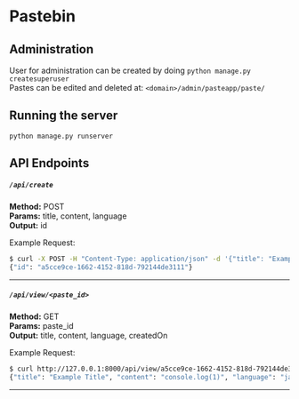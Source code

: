 # Pastebin

## Administration

User for administration can be created by doing `python manage.py createsuperuser`  
Pastes can be edited and deleted at: `<domain>/admin/pasteapp/paste/`

## Running the server

```
python manage.py runserver
```

## API Endpoints

##### `/api/create`

**Method:** POST  
**Params:** title, content, language  
**Output:** id

Example Request:
```sh
$ curl -X POST -H "Content-Type: application/json" -d '{"title": "Example Title", "content": "console.log(1)", "language": "javascript"}' http://127.0.0.1:8000/api/create/
{"id": "a5cce9ce-1662-4152-818d-792144de3111"}
```

---

##### `/api/view/<paste_id>`

**Method:** GET  
**Params:** paste_id  
**Output:** title, content, language, createdOn

Example Request:
```sh
$ curl http://127.0.0.1:8000/api/view/a5cce9ce-1662-4152-818d-792144de3111
{"title": "Example Title", "content": "console.log(1)", "language": "javascript", "createdOn": "2019-12-25"}
```

---
